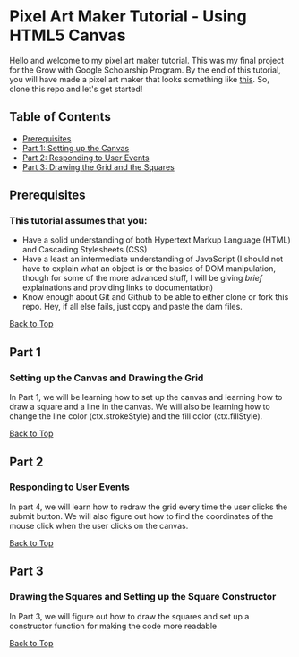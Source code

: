 # Pixel Art Maker Tutorial - Using HTML5 Canvas

Hello and welcome to my  pixel art maker tutorial. This was my final project for the Grow with Google Scholarship Program. By the end of this tutorial, you will have made a pixel art maker that looks something like [this](https://arhillis.github.io/pixelArt.html). So, clone this repo and let's get started!

## Table of Contents

* [Prerequisites](#prerequisites)
* [Part 1: Setting up the Canvas](#part-1)
* [Part 2: Responding to User Events](#part-2)
* [Part 3: Drawing the Grid and the Squares](#part-3)

## Prerequisites
### This tutorial assumes that you:

* Have a solid understanding of both Hypertext Markup Language (HTML) and Cascading Stylesheets (CSS)
* Have a least an intermediate understanding of JavaScript (I should not have to explain what an object is or the basics of DOM manipulation, though for some of the more advanced stuff, I will be giving _brief_ explainations and providing links to documentation)
* Know enough about Git and Github to be able to either clone or fork this repo. Hey, if all else fails, just copy and paste the darn files.

[Back to Top](#table-of-contents)

## Part 1
### Setting up the Canvas and Drawing the Grid

In Part 1, we will be learning how to set up the canvas and learning how to draw a square and a line in the canvas. We will also be learning how to change the line color (ctx.strokeStyle) and the fill color (ctx.fillStyle).

[Back to Top](#table-of-contents)

## Part 2
### Responding to  User Events
In part 4, we will learn how to redraw the grid every time the user clicks the submit button. We will also figure out how to find the coordinates of the mouse click when the user clicks on the canvas.

[Back to Top](#table-of-contents)

## Part 3
### Drawing the Squares and Setting up the Square Constructor

In Part 3, we will figure out how to draw the squares and set up a constructor function for making the code more readable

[Back to Top](#table-of-contents)


